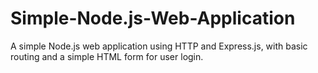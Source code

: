 # Simple-Node.js-Web-Application
A simple Node.js web application using HTTP and Express.js, with basic routing and a simple HTML form for user login.
